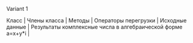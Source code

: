 Variant 1

Класс | Члены класса | Методы | Операторы перегрузки | Исходные данные | Результаты
комплексные числа в алгебраической форме a=x+y*i | 